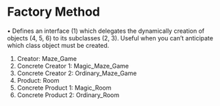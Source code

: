 # Factory Method

•	Defines an interface (1) which delegates the dynamically creation of objects (4, 5, 6) to its subclasses (2, 3). Useful when you can’t anticipate which class object must be created.
1.	Creator: Maze_Game
2.	Concrete Creator 1: Magic_Maze_Game
3.	Concrete Creator 2: Ordinary_Maze_Game
4.	Product: Room
5.	Concrete Product 1: Magic_Room
6.	Concrete Product 2: Ordinary_Room
